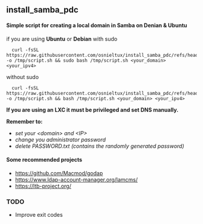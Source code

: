 ## install_samba_pdc
#### Simple script for creating a local domain in Samba on Denian & Ubuntu

if you are using **Ubuntu** or **Debian** with sudo
  
      curl -fsSL https://raw.githubusercontent.com/osnieltux/install_samba_pdc/refs/heads/main/install_samba_pdc.sh -o /tmp/script.sh && sudo bash /tmp/script.sh <your_domain> <your_ipv4>


without sudo

      curl -fsSL https://raw.githubusercontent.com/osnieltux/install_samba_pdc/refs/heads/main/install_samba_pdc.sh -o /tmp/script.sh && bash /tmp/script.sh <your_domain> <your_ipv4>

**If you are using an LXC it must be privileged and set DNS manually.**

**Remember to:**
  
  - *set your \<domain> and \<IP>*
  - *change you administrator password*
  - *delete PASSWORD.txt (contains the randomly generated password)*

#### Some recommended projects
  - https://github.com/Macmod/godap
  - https://www.ldap-account-manager.org/lamcms/
  - https://ltb-project.org/

### TODO
- Improve exit codes
